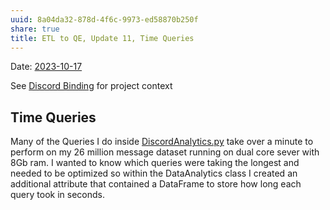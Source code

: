 ```yaml
---
uuid: 8a04da32-878d-4f6c-9973-ed58870b250f
share: true
title: ETL to QE, Update 11, Time Queries
---
```

Date: [2023-10-17](/undefined)

See [Discord Binding](/16cc922f-56ea-422e-95be-72f5f55e4111) for project context

## Time Queries

Many of the Queries I do inside [DiscordAnalytics.py](https://github.com/dentropy/discord-export-to-sql/blob/main/DiscordAnalytics.py) take over a minute to perform on my 26 million message dataset running on dual core sever with 8Gb ram. I wanted to know which queries were taking the longest and needed to be optimized so within the DataAnalytics class I created an additional attribute that contained a DataFrame to store how long each query took in seconds.